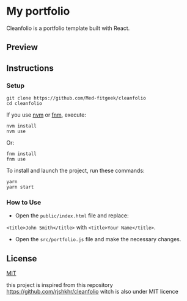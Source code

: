 # My portfolio

Cleanfolio is a portfolio template built with React. 

## Preview



## Instructions

### Setup

```shell
git clone https://github.com/Med-fitgeek/cleanfolio
cd cleanfolio
```

If you use [nvm](https://github.com/nvm-sh/nvm) or [fnm](https://github.com/Schniz/fnm), execute:

```shell
nvm install
nvm use
```

Or:

```shell
fnm install
fnm use
```

To install and launch the project, run these commands:

```shell
yarn
yarn start
```

### How to Use

- Open the `public/index.html` file and replace:

`<title>John Smith</title>` with `<title>Your Name</title>`.

- Open the `src/portfolio.js` file and make the necessary changes.


## License

[MIT](https://choosealicense.com/licenses/mit/)

this project is inspired from this repository https://github.com/rjshkhr/cleanfolio witch is also under MIT licence
